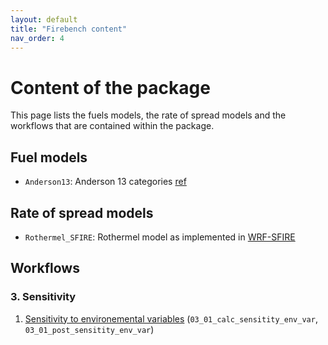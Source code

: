 ```yaml
---
layout: default
title: "Firebench content"
nav_order: 4
---
```


# Content of the package

This page lists the fuels models, the rate of spread models and the workflows that are contained within the package.

## Fuel models

- `Anderson13`: Anderson 13 categories [ref](https://www.fs.usda.gov/rm/pubs_int/int_gtr122.pdf)

## Rate of spread models

- `Rothermel_SFIRE`: Rothermel model as implemented in [WRF-SFIRE](https://github.com/openwfm/WRF-SFIRE)

## Workflows

### 3. Sensitivity

1. [Sensitivity to environemental variables](./workflows/sensitivity/ros_sensitivity.md) (`03_01_calc_sensitity_env_var`, `03_01_post_sensitity_env_var`)
